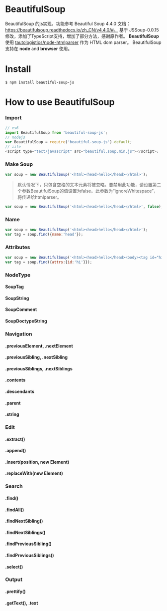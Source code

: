 BeautifulSoup
=============================
BeautifulSoup 的js实现。功能参考 Beautiful Soup 4.4.0 文档：https://beautifulsoup.readthedocs.io/zh_CN/v4.4.0/#。 基于 JSSoup-0.0.15 修改，添加了TypeScript支持，增加了部分方法，感谢原作者。
**BeautifulSoup** 使用 [tautologistics/node-htmlparser](https://github.com/tautologistics/node-htmlparser) 作为 HTML dom parser。 
BeautifulSoup 支持在 **node** and **browser**  使用。  

# Install
```
$ npm install beautiful-soup-js 
```

# How to use BeautifulSoup
### Import
```javascript
// es6
import BeautifulSoup from 'beautiful-soup-js'; 
// nodejs
var BeautifulSoup = require('beautiful-soup-js').default;
// iife
<script type="text/javascript" src="beautiful.soup.min.js"></script>;
```

### Make Soup
```javascript
var soup = new BeautifulSoup('<html><head>hello</head></html>');
```
> 默认情况下，只包含空格的文本元素将被忽略。要禁用此功能，请设置第二个参数BeautifulSoup的值设置为false。此参数为“ignoreWhitespace”，将传递给htmlparser。
```javascript
var soup = new BeautifulSoup('<html><head>hello</head></html>', false);
```

### Name
```javascript
var soup = new BeautifulSoup('<html><head>hello</head></html>');
var tag = soup.find({name:'head'});
```

### Attributes
```javascript
var soup = new BeautifulSoup('<html><head>hello</head><body><tag id="hi" class="banner">hello</tag></body></html>');
var tag = soup.find({attrs:{id:'hi'}});
```

### NodeType
#### SoupTag
#### SoupString
#### SoupComment
#### SoupDoctypeString

### Navigation
#### .previousElement, .nextElement
#### .previousSibling, .nextSibling
#### .previousSiblings, .nextSiblings
#### .contents
#### .descendants
#### .parent
#### .string

### Edit
#### .extract()
#### .append()
#### .insert(position, new Element)
#### .replaceWith(new Element)

### Search
#### .find()
#### .findAll()
#### .findNextSibling()
#### .findNextSiblings()
#### .findPreviousSibling()
#### .findPreviousSiblings()
#### .select()

### Output
#### .prettify()
#### .getText(), .text